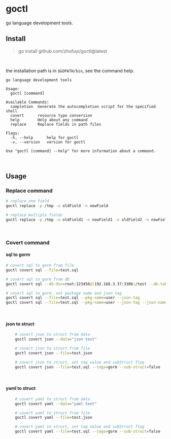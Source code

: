 # goctl

go language development tools.

## Install

> go install github.com/zhufuyi/goctl@latest

<br>

the installation path is in `$GOPATH/bin`, see the command help.

```
go language development tools

Usage:
  goctl [command]

Available Commands:
  completion  Generate the autocompletion script for the specified shell
  covert      resource type conversion
  help        Help about any command
  replace     Replace fields in path files

Flags:
  -h, --help      help for goctl
  -v, --version   version for goctl

Use "goctl [command] --help" for more information about a command.
```

<br>

## Usage

### Replace command

```bash
# replace one field
goctl replace -p /tmp -o oldField -n newField

# replace multiple fields
goctl replace -p /tmp -o oldField1 -n newField1 -o oldField2 -n newField2
```

<br>

### Covert command

#### sql to gorm

```bash
# covert sql to gorm from file
goctl covert sql --file=test.sql

# covert sql to gorm from db
goctl covert sql --db-dsn=root:123456@(192.168.3.37:3306)/test --db-table=user

# covert sql to gorm, set package name and json tag
goctl covert sql --file=test.sql --pkg-name=user --json-tag
goctl covert sql --file=test.sql --pkg-name=user --json-tag --json-named-type=1
```

<br>

#### json to struct

```bash
    # covert json to struct from data
    goctl covert json --data="json text"

    # covert json to struct from file
    goctl covert json --file=test.json

    # covert json to struct, set tag value and subStruct flag
    goctl covert json --file=test.sql --tags=gorm --sub-struct=false
```

<br>

#### yaml to struct

```bash
    # covert yaml to struct from data
    goctl covert yaml --data="yaml text"

    # covert yaml to struct from file
    goctl covert yaml --file=test.json

    # covert yaml to struct, set tag value and subStruct flag
    goctl covert yaml --file=test.sql --tags=gorm --sub-struct=false
```
